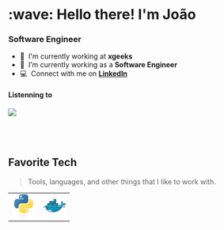 <h1 align="left" id="title">:wave: Hello there! I'm João</h1>
<h3 align="left">Software Engineer</h3>

- :office: &nbsp;I'm currently working at **xgeeks**
- :seedling: &nbsp;I’m currently working as a **Software Engineer**
- :computer: &nbsp;Connect with me on **[LinkedIn](https://www.linkedin.com/in/jo%C3%A3o-ant%C3%B3nio/)**

<h4>Listenning to</h4>
<a href="#johnnytony-title">
  <img src="https://spotify-github-profile.kittinanx.com/api/view?uid=ujuq241qyia2mvohdnnb4ay7s&cover_image=true&theme=natemoo-re&show_offline=false&background_color=121212&interchange=false&bar_color=53b14f&bar_color_cover=false" align="left" />
</a>

<br>
<br>
<br>
<br>

<h2 align="left" id="johnnytony-tech">Favorite Tech</h2>

> Tools, languages, and other things that I like to work with.
<table>
  <tr>
    <td align="left">
      <!-- Left-aligned image -->
      <img src="./img/python-original.svg" width="48" height="48 alt="Left Image" />
    </td>
    <td align="left">
      <!-- Right-aligned image 1 -->
      <img src="./img/docker-original.svg" width="48" height="48 alt="Right Image 1" />
    </td>
  </tr>
</table>
